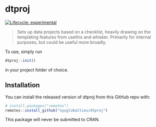 
<!-- README.md is generated from README.Rmd. Please edit that file -->

# dtproj

<!-- badges: start -->

[![Lifecycle:
experimental](https://img.shields.io/badge/lifecycle-experimental-orange.svg)](https://lifecycle.r-lib.org/articles/stages.html#experimental)
<!-- badges: end -->

> Sets up data projects based on a checklist, heavily drawing on the
> templating features from usethis and whisker. Primarily for internal
> purposes, but could be useful more broadly.

To use, simply run

``` r
dtproj::init()
```

in your project folder of choice.

## Installation

You can install the released version of dtproj from this GitHub repo
with:

``` r
# install.packages("remotes")
remotes::install_github("nyuglobalties/dtproj")
```

This package will never be submitted to CRAN.
